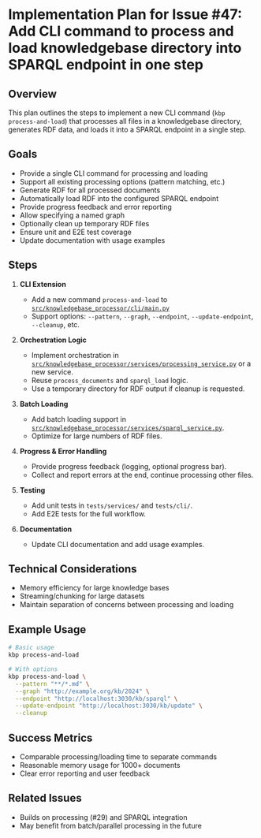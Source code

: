 # Implementation Plan for Issue #47: Add CLI command to process and load knowledgebase directory into SPARQL endpoint in one step

## Overview

This plan outlines the steps to implement a new CLI command (`kbp process-and-load`) that processes all files in a knowledgebase directory, generates RDF data, and loads it into a SPARQL endpoint in a single step.

## Goals

- Provide a single CLI command for processing and loading
- Support all existing processing options (pattern matching, etc.)
- Generate RDF for all processed documents
- Automatically load RDF into the configured SPARQL endpoint
- Provide progress feedback and error reporting
- Allow specifying a named graph
- Optionally clean up temporary RDF files
- Ensure unit and E2E test coverage
- Update documentation with usage examples

## Steps

1. **CLI Extension**
   - Add a new command `process-and-load` to [`src/knowledgebase_processor/cli/main.py`](src/knowledgebase_processor/cli/main.py)
   - Support options: `--pattern`, `--graph`, `--endpoint`, `--update-endpoint`, `--cleanup`, etc.

2. **Orchestration Logic**
   - Implement orchestration in [`src/knowledgebase_processor/services/processing_service.py`](src/knowledgebase_processor/services/processing_service.py) or a new service.
   - Reuse `process_documents` and `sparql_load` logic.
   - Use a temporary directory for RDF output if cleanup is requested.

3. **Batch Loading**
   - Add batch loading support in [`src/knowledgebase_processor/services/sparql_service.py`](src/knowledgebase_processor/services/sparql_service.py).
   - Optimize for large numbers of RDF files.

4. **Progress & Error Handling**
   - Provide progress feedback (logging, optional progress bar).
   - Collect and report errors at the end, continue processing other files.

5. **Testing**
   - Add unit tests in `tests/services/` and `tests/cli/`.
   - Add E2E tests for the full workflow.

6. **Documentation**
   - Update CLI documentation and add usage examples.

## Technical Considerations

- Memory efficiency for large knowledge bases
- Streaming/chunking for large datasets
- Maintain separation of concerns between processing and loading

## Example Usage

```bash
# Basic usage
kbp process-and-load

# With options
kbp process-and-load \
  --pattern "**/*.md" \
  --graph "http://example.org/kb/2024" \
  --endpoint "http://localhost:3030/kb/sparql" \
  --update-endpoint "http://localhost:3030/kb/update" \
  --cleanup
```

## Success Metrics

- Comparable processing/loading time to separate commands
- Reasonable memory usage for 1000+ documents
- Clear error reporting and user feedback

## Related Issues

- Builds on processing (#29) and SPARQL integration
- May benefit from batch/parallel processing in the future
